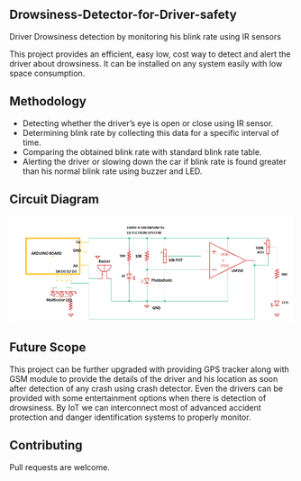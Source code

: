 ## Drowsiness-Detector-for-Driver-safety
Driver Drowsiness detection by monitoring his  blink rate using IR sensors

This project provides an efficient, easy low, cost way to detect and alert the driver about drowsiness. It can be installed on any system easily with low space consumption.
## Methodology
* Detecting whether the driver’s eye is open or close using IR sensor.
* Determining blink rate by collecting this data for a specific interval of time.
* Comparing the obtained blink rate with standard blink rate table.
* Alerting the driver or slowing down the car if blink rate is found greater than his normal blink rate using buzzer and LED.
## Circuit Diagram
 ![circuit](https://raw.githubusercontent.com/amrathesh/Drowsiness-Detector-for-Driver-safety/master/circuit.png?token=ALTDEPZU5YWMQMETDSTSHS26TMUEU)
## Future Scope
This project can be further upgraded with providing GPS tracker along with GSM module to provide the details of the driver and his location as soon after detection of any crash using crash detector.
Even the drivers can be provided with some entertainment options when there is detection of drowsiness.
By IoT we can interconnect most of advanced accident protection and danger identification systems to properly monitor.
## Contributing
Pull requests are welcome.
